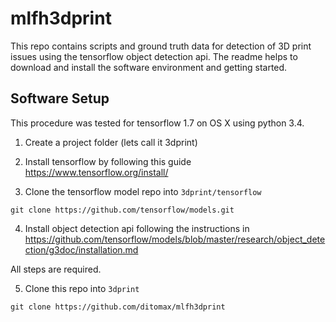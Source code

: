 # mlfh3dprint

This repo contains scripts and ground truth data for detection of 3D print issues using the tensorflow object detection api. 
The readme helps to download and install the software environment and getting started.


## Software Setup

This procedure was tested for tensorflow 1.7 on OS X using python 3.4.


1. Create a project folder (lets call it 3dprint)

1. Install tensorflow by following this guide https://www.tensorflow.org/install/

1. Clone the tensorflow model repo into `3dprint/tensorflow`

```
git clone https://github.com/tensorflow/models.git
```

4. Install object detection api following the instructions in https://github.com/tensorflow/models/blob/master/research/object_detection/g3doc/installation.md

All steps are required.

5. Clone this repo into `3dprint`

```
git clone https://github.com/ditomax/mlfh3dprint
```


